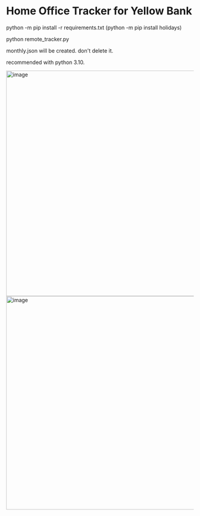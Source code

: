 # Home Office Tracker for Yellow Bank

python -m pip install -r requirements.txt (python -m pip install holidays)

python remote_tracker.py

monthly.json will be created. don't delete it.

recommended with python 3.10.


<img width="600" height="604" alt="image" src="https://github.com/user-attachments/assets/37d29f15-4c61-438d-96fc-d79dd68826b3" />

<img width="582" height="572" alt="image" src="https://github.com/user-attachments/assets/a233d821-86a2-4d07-8be4-435aba8d8ded" />
